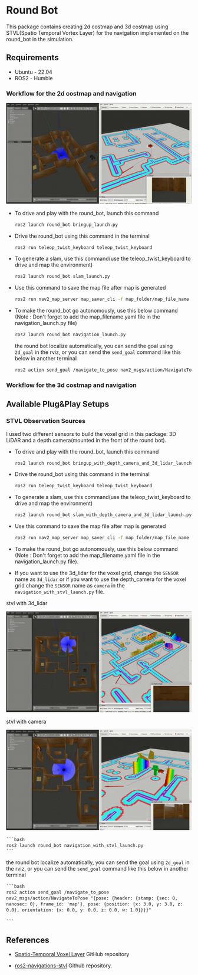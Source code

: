 # Round Bot
This package contains creating 2d costmap and 3d costmap using STVL(Spatio Temporal Vortex Layer) for the navigation implemented on the round_bot in the simulation.

## Requirements
* Ubuntu - 22.04
* ROS2 - Humble

### Workflow for the 2d costmap and navigation

![gif_example](https://github.com/Vasanth28897/round_bot/blob/humble_gazebo_classic/docs/gifs/2d_costmap_navigation.gif)

* To drive and play with the round_bot, launch this command

    ```bash
    ros2 launch round_bot bringup_launch.py
    
    ```

* Drive the round_bot using this command in the terminal

    ```bash
    ros2 run teleop_twist_keyboard teleop_twist_keyboard
    
    ```

* To generate a slam, use this command(use the teleop_twist_keyboard to drive and map the environment)

    ```bash
    ros2 launch round_bot slam_launch.py
    
    ```

* Use this command to save the map file after map is generated

    ```bash
    ros2 run nav2_map_server map_saver_cli -f map_folder/map_file_name
    
    ```


* To make the round_bot go autonomously, use this below command (Note : Don't forget to add the map_filename.yaml file in the navigation_launch.py file)

    ```bash
    ros2 launch round_bot navigation_launch.py
    
    ```

    the round bot localize automatically, you can send the goal using  `2d_goal` in the rviz, or you can send the `send_goal` command like this below in another terminal

    ```bash
    ros2 action send_goal /navigate_to_pose nav2_msgs/action/NavigateToPose "{pose: {header: {stamp: {sec: 0, nanosec: 0}, frame_id: 'map'}, pose: {position: {x: 3.0, y: 3.0, z: 0.0}, orientation: {x: 0.0, y: 0.0, z: 0.0, w: 1.0}}}}"
    
    ```


### Workflow for the 3d costmap and navigation 

Available Plug&Play Setups 
--------------------------
### STVL Observation Sources
I used two different sensors to build the voxel grid in this package: 3D LiDAR and a depth camera(mounted in the front of the round bot).

* To drive and play with the round_bot, launch this command

    ```bash
    ros2 launch round_bot bringup_with_depth_camera_and_3d_lidar_launch.
    
    ```

* Drive the round_bot using this command in the terminal

    ```bash
    ros2 run teleop_twist_keyboard teleop_twist_keyboard
    
    ```

* To generate a slam, use this command(use the teleop_twist_keyboard to drive and map the environment)

    ```bash
    ros2 launch round_bot slam_with_depth_camera_and_3d_lidar_launch.py
    
    ```

* Use this command to save the map file after map is generated

    ```bash
    ros2 run nav2_map_server map_saver_cli -f map_folder/map_file_name
    
    ```


* To make the round_bot go autonomously, use this below command (Note : Don't forget to add the map_filename.yaml file in the navigation_launch.py file).
* If you want to use the 3d_lidar for the voxel grid, change the `SENSOR` name as `3d_lidar` or if you want to use the depth_camera for the voxel grid change the `SENSOR` name as `camera` in the `navigation_with_stvl_launch.py` file.

stvl with 3d_lidar

![gif_example](https://github.com/Vasanth28897/round_bot/blob/humble_gazebo_classic/docs/gifs/3d_costmap_navigation_with_3d_lidar.gif)

stvl with camera

![gif_example](https://github.com/Vasanth28897/round_bot/blob/humble_gazebo_classic/docs/gifs/3d_costmap_navigation_with_camera.gif)

 
    ```bash
    ros2 launch round_bot navigation_with_stvl_launch.py
    ```

the round bot localize automatically, you can send the goal using  `2d_goal` in the rviz, or you can send the `send_goal` command like this below in another terminal

    ```bash
    ros2 action send_goal /navigate_to_pose nav2_msgs/action/NavigateToPose "{pose: {header: {stamp: {sec: 0, nanosec: 0}, frame_id: 'map'}, pose: {position: {x: 3.0, y: 3.0, z: 0.0}, orientation: {x: 0.0, y: 0.0, z: 0.0, w: 1.0}}}}"
    
    ```


## References
* [Spatio-Temporal Voxel Layer](https://github.com/SteveMacenski/spatio_temporal_voxel_layer) GitHub repository

* [ros2-navigations-stvl](https://github.com/mich-pest/ros2_navigation_stvl) Github repository.
